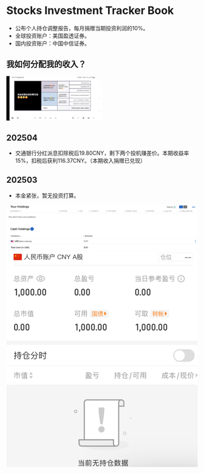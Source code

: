 # Stocks Investment Tracker Book

* 公布个人持仓调整报告，每月捐赠当期投资利润的10%。
* 全球投资账户：美国盈透证券。
* 国内投资账户：中国中信证券。

## 我如何分配我的收入？

<img src="R01Files/R01filesmoneyasset.jpg" style="width:50%; height:auto;" />

## 202504

* 交通银行分红派息扣除税后19.80CNY，剩下两个投机赚差价。本期收益率15%，扣税后获利116.37CNY。（本期收入捐赠已兑现）

## 202503

* 本金紧张，暂无投资打算。

![](R01Files/R0120250301.png)
![](R01Files/R0120250302.png)
